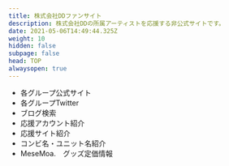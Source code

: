 ```yaml
---
title: 株式会社DDファンサイト
description: 株式会社DDの所属アーティストを応援する非公式サイトです。
date: 2021-05-06T14:49:44.325Z
weight: 10
hidden: false
subpage: false
head: TOP
alwaysopen: true
---
```

- 各グループ公式サイト
- 各グループTwitter
- ブログ検索
- 応援アカウント紹介
- 応援サイト紹介
- コンビ名・ユニット名紹介
- MeseMoa.　グッズ定価情報